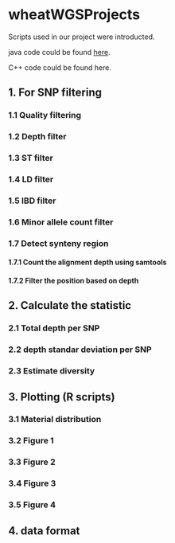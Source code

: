 # wheatWGSProjects

Scripts used in our project were introducted.

java code could be found [here](https://github.com/YaoZhou89/wgs).

C++ code could be found here.

## 1. For SNP filtering
### 1.1 Quality filtering

### 1.2 Depth filter

### 1.3 ST filter

### 1.4 LD filter

### 1.5 IBD filter

### 1.6 Minor allele count filter

### 1.7 Detect synteny region
#### 1.7.1 Count the alignment depth using samtools
#### 1.7.2 Filter the position based on depth
## 2. Calculate the statistic
### 2.1 Total depth per SNP
### 2.2 depth standar deviation per SNP
### 2.3 Estimate diversity

## 3. Plotting (R scripts)
### 3.1 Material distribution
### 3.2 Figure 1
### 3.3 Figure 2
### 3.4 Figure 3
### 3.5 Figure 4

## 4. data format
